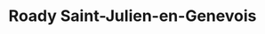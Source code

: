 ---
title: "Roady Saint-Julien-en-Genevois"
url: /saint-julien-en-genevois/roady-saint-julien-en-genevois/
shop: réparation de voitures
---